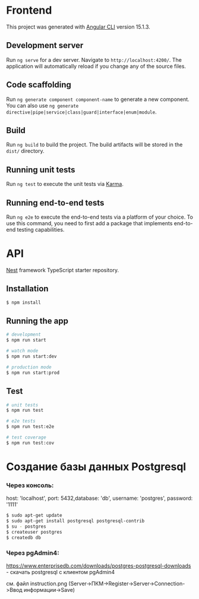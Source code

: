# Frontend

This project was generated with [Angular CLI](https://github.com/angular/angular-cli) version 15.1.3.

## Development server

Run `ng serve` for a dev server. Navigate to `http://localhost:4200/`. The application will automatically reload if you change any of the source files.

## Code scaffolding

Run `ng generate component component-name` to generate a new component. You can also use `ng generate directive|pipe|service|class|guard|interface|enum|module`.

## Build

Run `ng build` to build the project. The build artifacts will be stored in the `dist/` directory.

## Running unit tests

Run `ng test` to execute the unit tests via [Karma](https://karma-runner.github.io).

## Running end-to-end tests

Run `ng e2e` to execute the end-to-end tests via a platform of your choice. To use this command, you need to first add a package that implements end-to-end testing capabilities.



# API

[Nest](https://github.com/nestjs/nest) framework TypeScript starter repository.

## Installation

```bash
$ npm install
```

## Running the app

```bash
# development
$ npm run start

# watch mode
$ npm run start:dev

# production mode
$ npm run start:prod
```

## Test

```bash
# unit tests
$ npm run test

# e2e tests
$ npm run test:e2e

# test coverage
$ npm run test:cov
```

# Создание базы данных Postgresql


### Через консоль:
host: 'localhost', port: 5432,database: 'db', username: 'postgres', password: '1111'
```bash
$ sudo apt-get update
$ sudo apt-get install postgresql postgresql-contrib
$ su - postgres
$ createuser postgres
$ createdb db
```
### Через pgAdmin4:
https://www.enterprisedb.com/downloads/postgres-postgresql-downloads - скачать postgresql с клиентом pgAdmin4

см. файл instruction.png
(Server->ПКМ->Register->Server->Connection->Ввод информации->Save)


